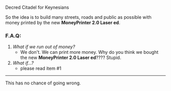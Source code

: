 Decred Citadel for Keynesians

So the idea is to build many streets, roads and public as possible with money printed by the new **MoneyPrinter 2.0 Laser ed**.

### F.A.Q:

1. *What if we run out of money?*
    - We don't. We can print more money. Why do you think we bought the new **MoneyPrinter 2.0 Laser ed**???? Stupid.
2. *What if...?*
    - please read item #1
****
This has no chance of going wrong.